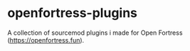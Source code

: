 # openfortress-plugins
A collection of sourcemod plugins i made for Open Fortress (https://openfortress.fun).
